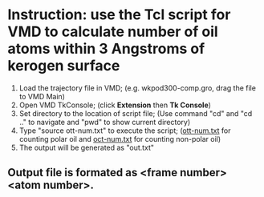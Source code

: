 # Instruction: use the Tcl script for VMD to calculate number of oil atoms within 3 Angstroms of kerogen surface
1. Load the trajectory file in VMD; (e.g. wkpod300-comp.gro, drag the file to VMD Main)
2. Open VMD TkConsole; (click **Extension** then **Tk Console**)
3. Set directory to the location of script file; (Use command "cd" and "cd .." to navigate and "pwd" to show current directory)
4. Type "source ott-num.txt" to execute the script; ([ott-num.txt](vmd/ott-num.txt) for counting polar oil and [oct-num.txt](vmd/oct-num.txt) for counting non-polar oil)
5. The output will be generated as "out.txt"

## Output file is formated as \<frame number> \<atom number>.
